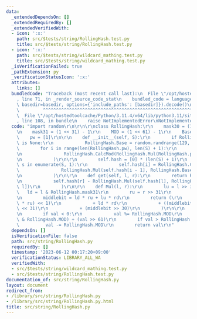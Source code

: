 ```yaml
---
data:
  _extendedDependsOn: []
  _extendedRequiredBy: []
  _extendedVerifiedWith:
  - icon: ':x:'
    path: src/$tests/string/RollingHash.test.py
    title: src/$tests/string/RollingHash.test.py
  - icon: ':x:'
    path: src/$tests/string/wildcard_mathing.test.py
    title: src/$tests/string/wildcard_mathing.test.py
  _isVerificationFailed: true
  _pathExtension: py
  _verificationStatusIcon: ':x:'
  attributes:
    links: []
  bundledCode: "Traceback (most recent call last):\n  File \"/opt/hostedtoolcache/Python/3.11.4/x64/lib/python3.11/site-packages/onlinejudge_verify/documentation/build.py\"\
    , line 71, in _render_source_code_stat\n    bundled_code = language.bundle(stat.path,\
    \ basedir=basedir, options={'include_paths': [basedir]}).decode()\n          \
    \         ^^^^^^^^^^^^^^^^^^^^^^^^^^^^^^^^^^^^^^^^^^^^^^^^^^^^^^^^^^^^^^^^^^^^^^^^^^^^^^^^^\n\
    \  File \"/opt/hostedtoolcache/Python/3.11.4/x64/lib/python3.11/site-packages/onlinejudge_verify/languages/python.py\"\
    , line 108, in bundle\n    raise NotImplementedError\nNotImplementedError\n"
  code: "import random\r\n\r\n\r\nclass RollingHash:\r\n    mask30 = (1 << 30) - 1\r\
    \n    mask31 = (1 << 31) - 1\r\n    MOD = (1 << 61) - 1\r\n    Base = None\r\n\
    \    pw = [1]\r\n\r\n    def __init__(self, S):\r\n        if RollingHash.Base\
    \ is None:\r\n            RollingHash.Base = random.randrange(129, 1 << 30)\r\n\
    \        for i in range(len(RollingHash.pw), len(S) + 1):\r\n            RollingHash.pw.append(\r\
    \n                RollingHash.CalcMod(RollingHash.Mul(RollingHash.pw[i - 1], self.__class__.Base))\r\
    \n            )\r\n\r\n        self.hash = [0] * (len(S) + 1)\r\n        for i,\
    \ s in enumerate(S, 1):\r\n            self.hash[i] = RollingHash.CalcMod(\r\n\
    \                RollingHash.Mul(self.hash[i - 1], RollingHash.Base) + ord(s)\r\
    \n            )\r\n\r\n    def get(self, l, r):\r\n        return RollingHash.CalcMod(\r\
    \n            self.hash[r] - RollingHash.Mul(self.hash[l], RollingHash.pw[r -\
    \ l])\r\n        )\r\n\r\n    def Mul(l, r):\r\n        lu = l >> 31\r\n     \
    \   ld = l & RollingHash.mask31\r\n        ru = r >> 31\r\n        rd = r & RollingHash.mask31\r\
    \n        middlebit = ld * ru + lu * rd\r\n        return (\r\n            ((lu\
    \ * ru) << 1)\r\n            + ld * rd\r\n            + ((middlebit & RollingHash.mask30)\
    \ << 31)\r\n            + (middlebit >> 30)\r\n        )\r\n\r\n    def CalcMod(val):\r\
    \n        if val < 0:\r\n            val %= RollingHash.MOD\r\n        val = (val\
    \ & RollingHash.MOD) + (val >> 61)\r\n        if val > RollingHash.MOD:\r\n  \
    \          val -= RollingHash.MOD\r\n        return val\r\n"
  dependsOn: []
  isVerificationFile: false
  path: src/string/RollingHash.py
  requiredBy: []
  timestamp: '2023-06-12 00:17:20+09:00'
  verificationStatus: LIBRARY_ALL_WA
  verifiedWith:
  - src/$tests/string/wildcard_mathing.test.py
  - src/$tests/string/RollingHash.test.py
documentation_of: src/string/RollingHash.py
layout: document
redirect_from:
- /library/src/string/RollingHash.py
- /library/src/string/RollingHash.py.html
title: src/string/RollingHash.py
---
```

